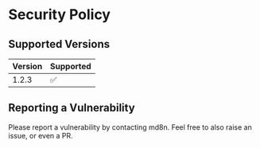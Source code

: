 # Security Policy

## Supported Versions

| Version | Supported          |
| ------- | ------------------ |
| 1.2.3   | :white_check_mark: |

## Reporting a Vulnerability

Please report a vulnerability by contacting md8n.  Feel free to also raise an issue, or even a PR.
